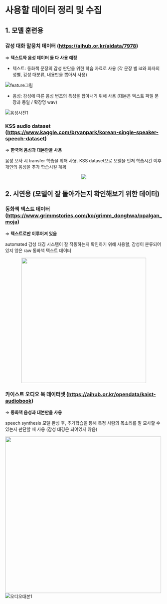 # 사용할 데이터 정리 및 수집

## 1. 모델 훈련용
### 감성 대화 말뭉치 데이터 (https://aihub.or.kr/aidata/7978)
⇒ **텍스트와 음성 데이터 둘 다 사용 예정**
  - 텍스트: 동화책 문장의 감성 판단을 위한 학습 자료로 사용 (각 문장 별 id와 화자의 성별, 감성 대분류, 내용만을 뽑아서 사용)
  
  ![feature그림](https://user-images.githubusercontent.com/80621384/126633249-dbbde35d-0f23-4ab3-9ea5-8790c9718ef0.png)

  - 음성: 감성에 따른 음성 변조의 특성을 잡아내기 위해 사용 (대본은 텍스트 파일 문장과 동일 / 확장명 wav)
  
  ![음성사진1](https://user-images.githubusercontent.com/80621384/126633992-656ce39e-997c-4af5-bd54-75e808375b00.png)


### KSS audio dataset (https://www.kaggle.com/bryanpark/korean-single-speaker-speech-dataset) 
⇒ **한국어 음성과 대본만을 사용**

음성 모사 시 transfer 학습을 위해 사용. KSS dataset으로 모델을 먼저 학습시킨 이후 개인의 음성을 추가 학습시킬 계획 

<p align="center"><img src="https://user-images.githubusercontent.com/80621384/126634266-cbeb4c56-07db-4937-9ace-3e793b85a357.png"></p>

## 2. 시연용 (모델이 잘 돌아가는지 확인해보기 위한 데이터)

### 동화책 텍스트 데이터(https://www.grimmstories.com/ko/grimm_donghwa/ppalgan_moja)
⇒ **텍스트로만 이루어져 있음**

automated 감성 태깅 시스템이 잘 작동하는지 확인하기 위해 사용할, 감성이 분류되어 있지 않은 raw 동화책 텍스트 데이터

<p align="center"><img src="https://user-images.githubusercontent.com/80621384/126634820-89deea72-28db-4f5b-9d51-0dba6d0ee49f.png", width="400"></p>

### 카이스트 오디오 북 데이터셋 (https://aihub.or.kr/opendata/kaist-audiobook) 
⇒ **동화책 음성과 대본만을 사용**

speech synthesis 모델 완성 후, 추가학습을 통해 특정 사람의 목소리를 잘 모사할 수 있는지 판단할 때 사용 (감성 태깅은 되어있지 않음)

<img src="https://user-images.githubusercontent.com/80621384/126635356-86b3f30a-d34d-44ef-a3ca-0f4f24653302.png" width="500">![오디오대본1](https://user-images.githubusercontent.com/80621384/126635379-18183d97-4c8f-4c76-9f19-757f430128a9.png)
